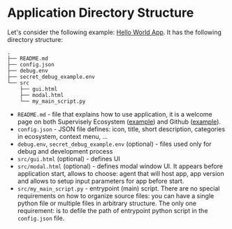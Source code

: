 # Application Directory Structure

Let's consider the following example: [Hello World App](https://github.com/supervisely-ecosystem/hello-world-app). It has the following directory structure:

```
.
├── README.md
├── config.json
├── debug.env
├── secret_debug_example.env
└── src
    ├── gui.html
    ├── modal.html
    └── my_main_script.py
```

- `README.md` - file that explains how to use application, it is a welcome page on both Supervisely Ecosystem ([example](https://ecosystem.supervise.ly/apps/classes-stats-for-images)) and Github ([example](https://github.com/supervisely-ecosystem/classes-stats-for-images)).
- `config.json` - JSON file defines: icon, title, short description, categories in ecosystem, context menu, ...
- `debug.env`, `secret_debug_example.env` (optional) - files used only for debug and development process
- `src/gui.html` (optional) - defines UI
- `src/modal.html` (optional) - defines modal window UI. It appears before application start, allows to choose: agent that will host app, app version and allows to setup input parameters for app before start.
- `src/my_main_script.py` - entrypoint (main) script. There are no special requirements on how to organize source files: you can have a single python file or multiple files in arbitrary structure. The only one requirement: is to defile the path of entrypoint python script in the `config.json` file.
